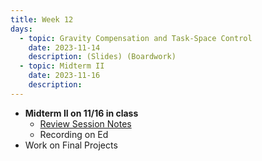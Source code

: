 ```yaml
---
title: Week 12
days:
  - topic: Gravity Compensation and Task-Space Control
    date: 2023-11-14
    description: (Slides) (Boardwork)
  - topic: Midterm II
    date: 2023-11-16
    description:
---
```


- **Midterm II on 11/16 in class**
  - [Review Session Notes](./assets/resources/midterm_2_review.pdf)
  - Recording on Ed
- Work on Final Projects

<a id="Week13"></a>



